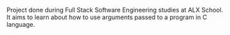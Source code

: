 Project done during Full Stack Software Engineering studies at ALX School. It aims to learn about how to use arguments passed to a program in C language.
